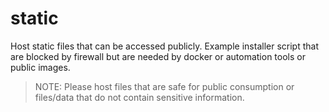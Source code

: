 # static
Host static files that can be accessed publicly. Example installer script that are blocked by firewall but are needed by docker or automation tools or public images.

> NOTE: Please host files that are safe for public consumption or files/data that do not contain sensitive information.
